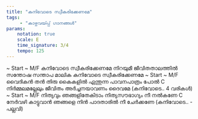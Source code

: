 ```yaml
---
title: "കനിവോടെ സ്വീകരിക്കേണമേ"
tags:
     - "കാഴ്ചവയ്‍പ്പ് ഗാനങ്ങൾ"
params:
    notation: true
    scale: E
    time_signature: 3/4
    tempo: 125
---
```

~ Start ~
M/F
കനിവോടെ സ്വീകരിക്കേണമേ
നിറയുമീ ജീവിതതാലത്തിൽ
സന്തോഷ സന്താപ മാലിക
കനിവോടെ സ്വീകരിക്കേണമേ
~ Start ~
M/F
വൈദികൻ തൻ തിരു കൈകളിൽ
ഏന്തുന്ന പാവനപാത്രം പോൽ
C
നിർമ്മലമല്ലേലും ജീവിതം
അർച്ചനയാവണം ദൈവമേ
(കനിവോടെ.. 4 വരികൾ)
~ Start ~
M/F
നിത്യവും ഞങ്ങളിതേകിടാം
നിത്യസൗഭാഗ്യം നീ നൽകണേ
C
നേർവഴി കാട്ടുവാൻ ഞങ്ങളെ
നിൻ പാദതാരിൽ നീ ചേർക്കണേ
(കനിവോടെ.. - പല്ലവി)
